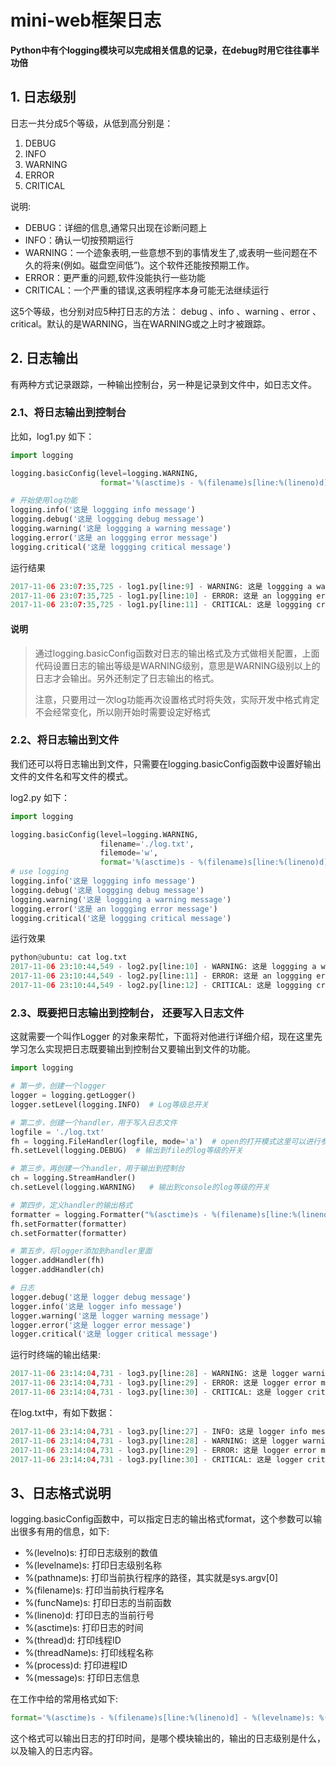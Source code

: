 # mini-web框架日志

**Python中有个logging模块可以完成相关信息的记录，在debug时用它往往事半功倍**

## 1. 日志级别

日志一共分成5个等级，从低到高分别是：

1. DEBUG
2. INFO
3. WARNING
4. ERROR
5. CRITICAL

说明:

- DEBUG：详细的信息,通常只出现在诊断问题上
- INFO：确认一切按预期运行
- WARNING：一个迹象表明,一些意想不到的事情发生了,或表明一些问题在不久的将来(例如。磁盘空间低”)。这个软件还能按预期工作。
- ERROR：更严重的问题,软件没能执行一些功能
- CRITICAL：一个严重的错误,这表明程序本身可能无法继续运行

这5个等级，也分别对应5种打日志的方法： debug 、info 、warning 、error 、critical。默认的是WARNING，当在WARNING或之上时才被跟踪。



## 2. 日志输出

有两种方式记录跟踪，一种输出控制台，另一种是记录到文件中，如日志文件。

### 2.1、将日志输出到控制台

比如，log1.py 如下：

```python
import logging  

logging.basicConfig(level=logging.WARNING,  
                    format='%(asctime)s - %(filename)s[line:%(lineno)d] - %(levelname)s: %(message)s')  

# 开始使用log功能
logging.info('这是 loggging info message')  
logging.debug('这是 loggging debug message')  
logging.warning('这是 loggging a warning message')  
logging.error('这是 an loggging error message')  
logging.critical('这是 loggging critical message')
```

运行结果

```python
2017-11-06 23:07:35,725 - log1.py[line:9] - WARNING: 这是 loggging a warning message
2017-11-06 23:07:35,725 - log1.py[line:10] - ERROR: 这是 an loggging error message
2017-11-06 23:07:35,725 - log1.py[line:11] - CRITICAL: 这是 loggging critical message
```

#### 说明

> 通过logging.basicConfig函数对日志的输出格式及方式做相关配置，上面代码设置日志的输出等级是WARNING级别，意思是WARNING级别以上的日志才会输出。另外还制定了日志输出的格式。
>
> 注意，只要用过一次log功能再次设置格式时将失效，实际开发中格式肯定不会经常变化，所以刚开始时需要设定好格式

### 2.2、将日志输出到文件

我们还可以将日志输出到文件，只需要在logging.basicConfig函数中设置好输出文件的文件名和写文件的模式。

log2.py 如下：

```python
import logging  

logging.basicConfig(level=logging.WARNING,  
                    filename='./log.txt',  
                    filemode='w',  
                    format='%(asctime)s - %(filename)s[line:%(lineno)d] - %(levelname)s: %(message)s')  
# use logging  
logging.info('这是 loggging info message')  
logging.debug('这是 loggging debug message')  
logging.warning('这是 loggging a warning message')  
logging.error('这是 an loggging error message')  
logging.critical('这是 loggging critical message')
```

运行效果

```python
python@ubuntu: cat log.txt 
2017-11-06 23:10:44,549 - log2.py[line:10] - WARNING: 这是 loggging a warning message
2017-11-06 23:10:44,549 - log2.py[line:11] - ERROR: 这是 an loggging error message
2017-11-06 23:10:44,549 - log2.py[line:12] - CRITICAL: 这是 loggging critical message
```

### 2.3、既要把日志输出到控制台， 还要写入日志文件

这就需要一个叫作Logger 的对象来帮忙，下面将对他进行详细介绍，现在这里先学习怎么实现把日志既要输出到控制台又要输出到文件的功能。

```python
import logging  

# 第一步，创建一个logger  
logger = logging.getLogger()  
logger.setLevel(logging.INFO)  # Log等级总开关  

# 第二步，创建一个handler，用于写入日志文件  
logfile = './log.txt'  
fh = logging.FileHandler(logfile, mode='a')  # open的打开模式这里可以进行参考
fh.setLevel(logging.DEBUG)  # 输出到file的log等级的开关  

# 第三步，再创建一个handler，用于输出到控制台  
ch = logging.StreamHandler()  
ch.setLevel(logging.WARNING)   # 输出到console的log等级的开关  

# 第四步，定义handler的输出格式  
formatter = logging.Formatter("%(asctime)s - %(filename)s[line:%(lineno)d] - %(levelname)s: %(message)s")  
fh.setFormatter(formatter)  
ch.setFormatter(formatter)  

# 第五步，将logger添加到handler里面  
logger.addHandler(fh)  
logger.addHandler(ch)  

# 日志  
logger.debug('这是 logger debug message')  
logger.info('这是 logger info message')  
logger.warning('这是 logger warning message')  
logger.error('这是 logger error message')  
logger.critical('这是 logger critical message')
```

运行时终端的输出结果:

```python
2017-11-06 23:14:04,731 - log3.py[line:28] - WARNING: 这是 logger warning message
2017-11-06 23:14:04,731 - log3.py[line:29] - ERROR: 这是 logger error message
2017-11-06 23:14:04,731 - log3.py[line:30] - CRITICAL: 这是 logger critical message
```

在log.txt中，有如下数据：

```python
2017-11-06 23:14:04,731 - log3.py[line:27] - INFO: 这是 logger info message
2017-11-06 23:14:04,731 - log3.py[line:28] - WARNING: 这是 logger warning message
2017-11-06 23:14:04,731 - log3.py[line:29] - ERROR: 这是 logger error message
2017-11-06 23:14:04,731 - log3.py[line:30] - CRITICAL: 这是 logger critical message
```



## 3、日志格式说明

logging.basicConfig函数中，可以指定日志的输出格式format，这个参数可以输出很多有用的信息，如下:

- %(levelno)s: 打印日志级别的数值
- %(levelname)s: 打印日志级别名称
- %(pathname)s: 打印当前执行程序的路径，其实就是sys.argv[0]
- %(filename)s: 打印当前执行程序名
- %(funcName)s: 打印日志的当前函数
- %(lineno)d: 打印日志的当前行号
- %(asctime)s: 打印日志的时间
- %(thread)d: 打印线程ID
- %(threadName)s: 打印线程名称
- %(process)d: 打印进程ID
- %(message)s: 打印日志信息

在工作中给的常用格式如下:

```python
format='%(asctime)s - %(filename)s[line:%(lineno)d] - %(levelname)s: %(message)s'
```

这个格式可以输出日志的打印时间，是哪个模块输出的，输出的日志级别是什么，以及输入的日志内容。

